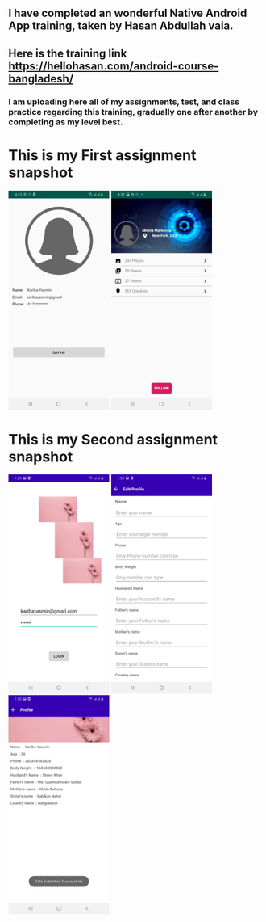 ## I have completed an wonderful Native Android App training, taken by Hasan Abdullah vaia.
## Here is the training link https://hellohasan.com/android-course-bangladesh/
### I am uploading here all of my assignments, test, and class practice regarding this training, gradually one after another by completing as my level best.

# This is my First assignment snapshot
<p float="left">
  <img src="assets/FirstPageDesignTask.jpeg" width="200" />
  <img src="assets/SecondPageDesignTask.jpeg" width="200" />
</p>


# This is my Second assignment snapshot
<p float="left">
  <img src="assets/LoginPage.jpeg" width="200" />
  <img src="assets/EditProfilePage.jpeg" width="200" /> 
  <img src="assets/ProfilePage.jpeg" width="200" />
</p>



